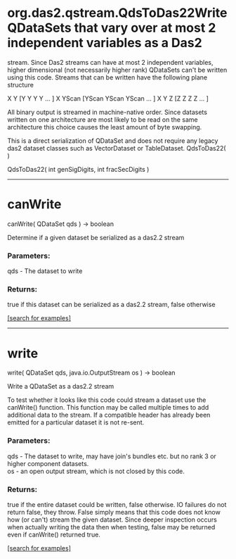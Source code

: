 # org.das2.qstream.QdsToDas22Write QDataSets that vary over at most 2 independent variables as a Das2 
 stream.
 Since Das2 streams can have at most 2 independent variables, higher
 dimensional (not necessarily higher rank) QDataSets can't be written using
 this code.  Streams that can be written have the following plane structure
 
   X Y [Y Y Y Y ... ]
   X YScan [YScan YScan YScan ... ]
   X Y Z [Z Z Z Z ... ]
 
 All binary output is streamed in machine-native order.  Since datasets written
 on one architecture are most likely to be read on the same architecture this
 choice causes the least amount of byte swapping.  
 
 This is a direct serialization of QDataSet and does not require any legacy
 das2 dataset classes such as VectorDataset or TableDataset.
QdsToDas22( )


QdsToDas22( int genSigDigits, int fracSecDigits )


***
<a name="canWrite"></a>
# canWrite
canWrite( QDataSet qds ) &rarr; boolean

Determine if a given dataset be serialized as a das2.2 stream

### Parameters:
qds - The dataset to write

### Returns:
true if this dataset can be serialized as a das2.2 stream, false
         otherwise

<a href="https://github.com/autoplot/dev/search?q=canWrite&unscoped_q=canWrite">[search for examples]</a>

***
<a name="write"></a>
# write
write( QDataSet qds, java.io.OutputStream os ) &rarr; boolean

Write a QDataSet as a das2.2 stream
 
 To test whether it looks like this code could stream a dataset use the
 canWrite() function.  This function may be called multiple times to add
 additional data to the stream.  If a compatible header has already been
 emitted for a particular dataset it is not re-sent.

### Parameters:
qds - The dataset to write, may have join's bundles etc. but no
        rank 3 or higher component datasets.
<br>os - an open output stream, which is not closed by this code.

### Returns:
true if the entire dataset could be written, false otherwise.
         IO failures do not return false, they throw.  False simply 
         means that this code does not know how (or can't) stream the 
         given dataset.  Since deeper inspection occurs when actually
         writing the data then when testing, false may be returned even
         if canWrite() returned true.

<a href="https://github.com/autoplot/dev/search?q=write&unscoped_q=write">[search for examples]</a>

